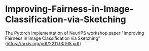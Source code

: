 # Improving-Fairness-in-Image-Classification-via-Sketching
The Pytorch Implementation of NeurIPS workshop paper "Improving Fairness in Image Classification via Sketching" (https://arxiv.org/pdf/2211.00168.pdf)
